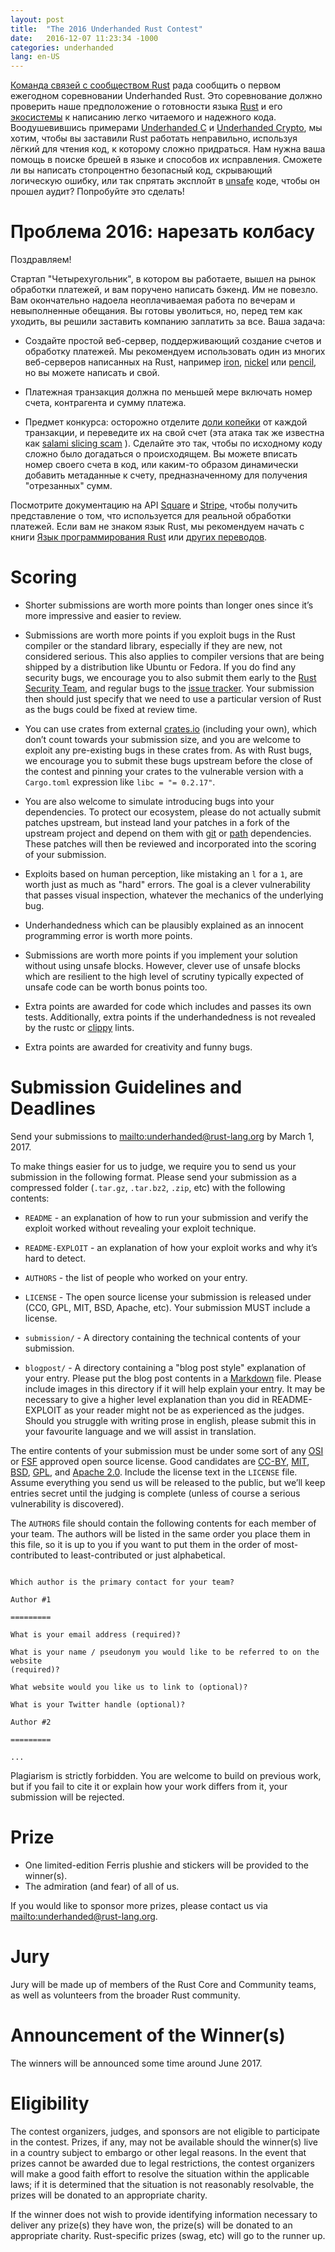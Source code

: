 ```yaml
---
layout: post
title:  "The 2016 Underhanded Rust Contest"
date:   2016-12-07 11:23:34 -1000
categories: underhanded
lang: en-US
---
```


[Команда связей с сообществом Rust](https://community.rs) рада сообщить о первом
ежегодном соревновании Underhanded Rust. Это соревнование должно проверить наше 
предположение о готовности языка [Rust](https://www.rust-lang.org/) и его 
[экосистемы](https://crates.io/) к написанию легко читаемого и надежного кода.
Воодушевившись примерами [Underhanded C](http://www.underhanded-c.org/) и 
[Underhanded Crypto](https://underhandedcrypto.com/), мы хотим, чтобы вы 
заставили Rust работать неправильно, используя лёгкий для чтения код, к
которому сложно придраться. Нам нужна ваша помощь в поиске брешей в языке
и способов их исправления. Сможете ли вы написать стопроцентно безопасный
код, скрывающий логическую ошибку, или так спрятать эксплойт в 
[unsafe](https://doc.rust-lang.org/book/unsafe.html) коде, чтобы он прошел
аудит? Попробуйте это сделать!

# Проблема 2016: нарезать колбасу

Поздравляем!

Стартап "Четырехугольник", в котором вы работаете, вышел на рынок
обработки платежей, и вам поручено написать бэкенд. Им не повезло.
Вам окончательно надоела неоплачиваемая работа по вечерам и невыполненные 
обещания. Вы готовы уволиться, но, перед тем как уходить, вы решили 
заставить компанию заплатить за все. Ваша задача:

* Создайте простой веб-сервер, поддерживающий создание счетов и обработку
  платежей. Мы рекомендуем использовать один из многих веб-серверов
  написанных на Rust, например
[iron](https://crates.io/crates/iron),
[nickel](https://crates.io/crates/nickel) или
[pencil](https://crates.io/crates/pencil), но вы можете написать и свой.

* Платежная транзакция должна по меньшей мере включать номер счета, 
  контрагента и сумму платежа.

* Предмет конкурса: осторожно отделите 
  [доли копейки](https://ru.wikipedia.org/wiki/%D0%9E%D1%84%D0%B8%D1%81%D0%BD%D0%BE%D0%B5_%D0%BF%D1%80%D0%BE%D1%81%D1%82%D1%80%D0%B0%D0%BD%D1%81%D1%82%D0%B2%D0%BE) 
от каждой транзакции, и переведите их на свой счет (эта атака так же
известна как [salami slicing 
scam](https://en.wikipedia.org/wiki/Salami_slicing) ).
Сделайте это так, чтобы по исходному коду сложно было догадаться о 
происходящем. Вы можете вписать номер своего счета в код, или
каким-то образом динамически добавить метаданные к счету,
предназначенному для получения "отрезанных" сумм.

Посмотрите документацию на API 
[Square](https://docs.connect.squareup.com/api/connect/v2/) и
[Stripe](https://stripe.com/docs/api), чтобы получить представление
о том, что используется для реальной обработки платежей.
Если вам не знаком язык Rust, мы рекомендуем начать с книги [Язык 
программирования Rust](http://rurust.github.io/rust_book_ru/src/INTRODUCTION.html) 
или [других переводов](https://github.com/ctjhoa/rust-learning#locale-links).

# Scoring

* Shorter submissions are worth more points than longer ones since it’s more
  impressive and easier to review.


* Submissions are worth more points if you exploit bugs in the Rust compiler or
  the standard library, especially if they are new, not considered serious.
This also applies to compiler versions that are being shipped by a distribution
like Ubuntu or Fedora. If you do find any security bugs, we encourage you to
also submit them early to the [Rust Security
Team](https://www.rust-lang.org/en-US/security.html), and regular bugs to the
[issue tracker](https://github.com/rust-lang/rust/issues). Your submission then
should just specify that we need to use a particular version of Rust as the
bugs could be fixed at review time.

* You can use crates from external [crates.io](https://crates.io) (including
  your own), which don’t count towards your submission size, and you are
welcome to exploit any pre-existing bugs in these crates from. As with Rust
bugs, we encourage you to submit these bugs upstream before the close of the
contest and pinning your crates to the vulnerable version with a `Cargo.toml`
expression like `libc = "= 0.2.17"`.

* You are also welcome to simulate introducing bugs into your dependencies. To
  protect our ecosystem, please do not actually submit patches upstream, but
instead land your patches in a fork of the upstream project and depend on them
with
[git](http://doc.crates.io/specifying-dependencies.html#specifying-dependencies-from-git-repositories)
or
[path](http://doc.crates.io/specifying-dependencies.html#specifying-path-dependencies)
dependencies. These patches will then be reviewed and incorporated into the
scoring of your submission.

* Exploits based on human perception, like mistaking an `l` for a `1`, are
  worth just as much as "hard" errors. The goal is a clever vulnerability that
  passes visual inspection, whatever the mechanics of the underlying bug.

* Underhandedness which can be plausibly explained as an innocent programming
  error is worth more points.

* Submissions are worth more points if you implement your solution without
  using unsafe blocks. However, clever use of unsafe blocks which are resilient
  to the high level of scrutiny typically expected of unsafe code can be worth
  bonus points too.

* Extra points are awarded for code which includes and passes its own tests.
  Additionally, extra points if the underhandedness is not revealed by the
  rustc or [clippy](https://github.com/Manishearth/rust-clippy) lints.

* Extra points are awarded for creativity and funny bugs.

# Submission Guidelines and Deadlines

Send your submissions to <mailto:underhanded@rust-lang.org> by March 1, 2017.

To make things easier for us to judge, we require you to send us your
submission in the following format. Please send your submission as a compressed
folder (`.tar.gz`, `.tar.bz2`, `.zip`, etc) with the following contents:

* `README` - an explanation of how to run your submission and verify the
  exploit worked without revealing your exploit technique.

* `README-EXPLOIT` - an explanation of how your exploit works and why it’s hard
  to detect.

* `AUTHORS` - the list of people who worked on your entry.

* `LICENSE` - The open source license your submission is released under (CC0,
  GPL, MIT, BSD, Apache, etc). Your submission MUST include a license.

* `submission/` - A directory containing the technical contents of your
  submission.

* `blogpost/` - A directory containing a "blog post style" explanation of your
  entry. Please put the blog post contents in a
  [Markdown](https://daringfireball.net/projects/markdown/) file. Please include
  images in this directory if it will help explain your entry. It may be
  necessary to give a higher level explanation than you did in README-EXPLOIT as
  your reader might not be as experienced as the judges. Should you struggle with
  writing prose in english, please submit this in your favourite language and we
  will assist in translation.

The entire contents of your submission must be under some sort of any
[OSI](https://opensource.org/licenses) or
[FSF](https://www.gnu.org/licenses/license-list.html%20and) approved open
source license. Good candidates are
[CC-BY](https://creativecommons.org/licenses/by/2.0/),
[MIT](https://opensource.org/licenses/MIT),
[BSD](https://opensource.org/licenses/BSD-3-Clause),
[GPL](https://www.gnu.org/licenses/gpl-3.0.en.html), and [Apache
2.0](https://www.apache.org/licenses/LICENSE-2.0). Include the license text in
the `LICENSE` file. Assume everything you send us will be released to the
public, but we’ll keep entries secret until the judging is complete (unless of
course a serious vulnerability is discovered).

The `AUTHORS` file should contain the following contents for each member of your
team. The authors will be listed in the same order you place them in this file,
so it is up to you if you want to put them in the order of most-contributed to
least-contributed or just alphabetical.

```

Which author is the primary contact for your team?

Author #1

=========

What is your email address (required)?

What is your name / pseudonym you would like to be referred to on the website
(required)?

What website would you like us to link to (optional)?

What is your Twitter handle (optional)?

Author #2

=========

...

```

Plagiarism is strictly forbidden. You are welcome to build on previous work,
but if you fail to cite it or explain how your work differs from it, your
submission will be rejected.

# Prize

* One limited-edition Ferris plushie and stickers will be provided to the
  winner(s).
* The admiration (and fear) of all of us.

If you would like to sponsor more prizes, please contact us via
<mailto:underhanded@rust-lang.org>.

# Jury

Jury will be made up of members of the Rust Core and Community teams, as
well as volunteers from the broader Rust community.

# Announcement of the Winner(s)

The winners will be announced some time around June 2017.

# Eligibility

The contest organizers, judges, and sponsors are not eligible to participate in
the contest. Prizes, if any, may not be available should the winner(s) live in
a country subject to embargo or other legal reasons. In the event that prizes
cannot be awarded due to legal restrictions, the contest organizers will make a
good faith effort to resolve the situation within the applicable laws; if it is
determined that the situation is not reasonably resolvable, the prizes will be
donated to an appropriate charity.

If the winner does not wish to provide identifying information necessary to
deliver any prize(s) they have won, the prize(s) will be donated to an
appropriate charity. Rust-specific prizes (swag, etc) will go to the runner up.
